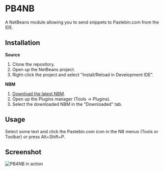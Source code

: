 PB4NB
====

A NetBeans module allowing you to send snippets to Pastebin.com from the IDE.

Installation
------------

**Source**

 1.  Clone the repository.
 2.  Open up the NetBeans project.
 3.  Right-click the project and select "Install/Reload in Development IDE".

**NBM**

 1.  [Download the latest NBM](http://github.com/mekishizufu/PN4NB/downloads).
 2.  Open up the Plugins manager (Tools -> Plugins).
 3.  Select the downloaded NBM in the "Downloaded" tab.
 
Usage
-----
 
Select some text and click the Pastebin.com icon in the NB menus (Tools or Toolbar) or press Alt+Shift+P.

Screenshot
----------

![PB4NB in action](http://img202.imageshack.us/img202/7690/pb4nb.png)
